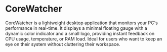 # CoreWatcher
CoreWatcher is a lightweight desktop application that monitors your PC's performance in real-time. It displays a minimal floating gauge with a dynamic color indicator and a small logo, providing instant feedback on CPU usage, temperature, or RAM load.  Ideal for users who want to keep an eye on their system without cluttering their workspace.
